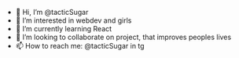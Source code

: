 - 👋 Hi, I’m @tacticSugar
- 👀 I’m interested in webdev and girls
- 🌱 I’m currently learning React
- 💞️ I’m looking to collaborate on project, that improves peoples lives
- 📫 How to reach me: @tacticSugar in tg

<!---
tacticSugar/tacticSugar is a ✨ special ✨ repository because its `README.md` (this file) appears on your GitHub profile.
You can click the Preview link to take a look at your changes.
--->
